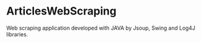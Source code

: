 # ArticlesWebScraping
Web scraping application developed with JAVA by Jsoup, Swing and Log4J libraries.
